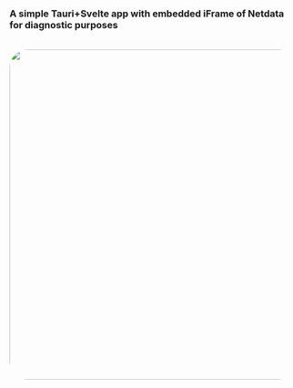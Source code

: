 ### A simple **Tauri+Svelte** app with embedded iFrame of Netdata for diagnostic purposes

<div align="center">
<br />
<img src="https://raw.githubusercontent.com/Fractal-Tess/Jet-Black-Server-Monitor/app.jpg" width="580" style="border-radius:2rem"/>
</div>
<br />
<br />
<br />
<div align="center">
</div>
